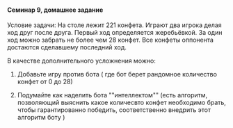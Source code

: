 #### Семинар 9, домашнее задание 

Условие задачи: На столе лежит 221 конфета. Играют два игрока делая ход друг после друга. 
Первый ход определяется жеребьёвкой. 
За один ход можно забрать не более чем 28 конфет. 
Все конфеты оппонента достаются сделавшему последний ход. 

В качестве дополнительного усложнения можно:

1. Добавьте игру против бота ( где бот берет рандомное количество конфет от 0 до 28)

2. Подумайте как наделить бота ""интеллектом"" (есть алгоритм, позволяющий выяснить какое количесвто конфет необходимо брать, чтобы гарантированно победить, соответственно внедрить этот алгоритм боту )